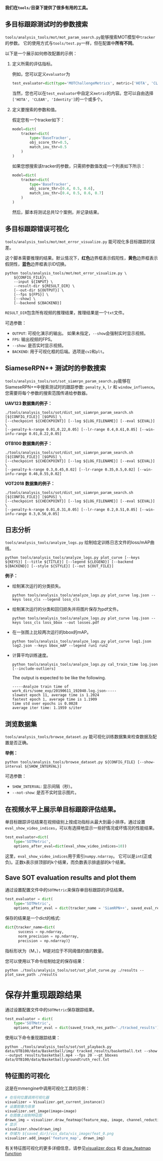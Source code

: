 **我们在`tools/`目录下提供了很多有用的工具。**
## 多目标跟踪测试时的参数搜索


`tools/analysis_tools/mot/mot_param_search.py`能够搜索MOT模型中`tracker`的参数。
它的使用方式与`tools/test.py`一样，但在配置中**所有不同**。

以下是一个展示如何修改配置的示例：


1. 定义所需的评估指标。

   例如，您可以定义`evaluator`为

   ```python
   test_evaluator=dict(type='MOTChallengeMetrics', metric=['HOTA', 'CLEAR', 'Identity'])
   ```
    
   当然，您也可以在`test_evaluator`中自定义`metric`的内容。您可以自由选择`['HOTA', 'CLEAR', 'Identity']`的一个或多个。

2. 定义要搜索的参数和值。

   假定您有一个tracker如下：

   ```python
   model=dict( 
       tracker=dict(
           type='BaseTracker',
           obj_score_thr=0.5,
           match_iou_thr=0.5
       )
   )
   ```

   如果您想搜索该tracker的参数，只需把参数值改成一个列表如下所示：

   ```python
   model=dict(
       tracker=dict(
           type='BaseTracker',
           obj_score_thr=[0.4, 0.5, 0.6],
           match_iou_thr=[0.4, 0.5, 0.6, 0.7]
       )
   )
   ```

   然后，脚本将测试总共12个案例，并记录结果。

## 多目标跟踪错误可视化                            

`tools/analysis_tools/mot/mot_error_visualize.py` 能可视化多目标跟踪的误差。

这个脚本需要推理的结果。默认情况下，**红色**边界框表示假阳性，**黄色**边界框表示假阴性，**蓝色**边界框表示ID切换。

```
python tools/analysis_tools/mot/mot_error_visualize.py \
    ${CONFIG_FILE}\
    --input ${INPUT} \
    --result-dir ${RESULT_DIR} \
    [--out-dir ${OUTPUT}] \
    [--fps ${FPS}] \
    [--show] \
    [--backend ${BACKEND}]
```

`RESULT_DIR`包含所有视频的推理结果，推理结果是一个`txt`文件。

可选参数：

- `OUTPUT`: 可视化演示的输出。 如果未指定，`--show`会强制实时显示视频。
- `FPS`: 输出视频的FPS。
- `--show`: 是否实时显示视频。
- `BACKEND`: 用于可视化框的后端。选项是`cv2`和`plt`。

## SiameseRPN++ 测试时的参数搜索

`tools/analysis_tools/sot/sot_siamrpn_param_search.py`能够在SiameseRPN++中搜索测试时的跟踪参数: `penalty_k`, `lr` 和 `window_influence`。 您需要将每个参数的搜索范围传递给参数器。

**UAV123 数据集的例子：**

```shell
./tools/analysis_tools/sot/dist_sot_siamrpn_param_search.sh [${CONFIG_FILE}] [$GPUS] \
[--checkpoint ${CHECKPOINT}] [--log ${LOG_FILENAME}] [--eval ${EVAL}] \
[--penalty-k-range 0.01,0.22,0.05] [--lr-range 0.4,0.61,0.05] [--win-infu-range 0.01,0.22,0.05]
```

**OTB100 数据集的例子：**

```shell
./tools/analysis_tools/sot/dist_sot_siamrpn_param_search.sh [${CONFIG_FILE}] [$GPUS] \
[--checkpoint ${CHECKPOINT}] [--log ${LOG_FILENAME}] [--eval ${EVAL}] \
[--penalty-k-range 0.3,0.45,0.02] [--lr-range 0.35,0.5,0.02] [--win-infu-range 0.46,0.55,0.02]
```

**VOT2018 数据集的例子：**

```shell
./tools/analysis_tools/sot/dist_sot_siamrpn_param_search.sh [${CONFIG_FILE}] [$GPUS] \
[--checkpoint ${CHECKPOINT}] [--log ${LOG_FILENAME}] [--eval ${EVAL}] \
[--penalty-k-range 0.01,0.31,0.05] [--lr-range 0.2,0.51,0.05] [--win-infu-range 0.3,0.56,0.05]
```

## 日志分析

`tools/analysis_tools/analyze_logs.py` 绘制给定训练日志文件的loss/mAP曲线。

```shell
python tools/analysis_tools/analyze_logs.py plot_curve [--keys ${KEYS}] [--title ${TITLE}] [--legend ${LEGEND}] [--backend ${BACKEND}] [--style ${STYLE}] [--out ${OUT_FILE}]
```

**例子：**

- 绘制某次运行的分类损失。

  ```shell
  python tools/analysis_tools/analyze_logs.py plot_curve log.json --keys loss_cls --legend loss_cls
  ```

- 绘制某次运行的分类和回归损失并将图片保存为pdf文件。

  ```shell
  python tools/analysis_tools/analyze_logs.py plot_curve log.json --keys loss_cls loss_bbox --out losses.pdf
  ```

- 在一张图上比较两次运行的bbox的mAP。

  ```shell
  python tools/analysis_tools/analyze_logs.py plot_curve log1.json log2.json --keys bbox_mAP --legend run1 run2
  ```

- 计算平均训练速度。

  ```shell
  python tools/analysis_tools/analyze_logs.py cal_train_time log.json [--include-outliers]
  ```

  The output is expected to be like the following.

  ```text
  -----Analyze train time of work_dirs/some_exp/20190611_192040.log.json-----
  slowest epoch 11, average time is 1.2024
  fastest epoch 1, average time is 1.1909
  time std over epochs is 0.0028
  average iter time: 1.1959 s/iter
  ```

## 浏览数据集

`tools/analysis_tools/browse_dataset.py` 能可视化训练数据集来检查数据及配置是否正确。

**举例：**

```shell
python tools/analysis_tools/browse_dataset.py ${CONFIG_FILE} [--show-interval ${SHOW_INTERVAL}]
```

可选参数：

- `SHOW_INTERVAL`: 显示间隔（秒）。
- `--not-show`: 是否不实时显示图片。

## 在视频水平上展示单目标跟踪评估结果。

单目标跟踪评估结果在视频级别上按成功指标从最大到最小排序。通过设置`eval_show_video_indices`，可以有选择地显示一些好情况或坏情况的性能结果。

```python
test_evaluator=dict(
    type='SOTMetric',
    options_after_eval=dict(eval_show_video_indices=10))
```

这里，`eval_show_video_indices`用于索引`numpy.ndarray`。
它可以是`int`(正或负)。正数`k`表示排顶部的k个结果，而负数表示排底部的k个结果。

## Save SOT evaluation results and plot them

通过设置配置文件中的`SOTMetric`来保存单目标跟踪的评估结果。

```python
test_evaluator = dict(
    type='SOTMetric',
    options_after_eval = dict(tracker_name = 'SiamRPN++', saved_eval_res_file = './results/sot_results.json'))
```

保存的结果是一个dict的格式:

```python
dict{tracker_name=dict(
      success = np.ndarray,
      norm_precision = np.ndarray,
      precision = np.ndarray)}
```

指标形状为（M，），M是对应于不同阈值的值的数量。

您可以使用以下命令绘制给定的保存结果：

```shell
python ./tools/analysis_tools/sot/sot_plot_curve.py ./results --plot_save_path ./results
```

# 保存并重现跟踪结果

通过设置配置文件中的`SOTMetric`保存跟踪结果。

```python
test_evaluator = dict(
    type='SOTMetric',
    options_after_eval = dict(saved_track_res_path='./tracked_results'))
```

使用以下命令重现跟踪结果：

```shell
python ./tools/analysis_tools/sot/sot_playback.py  data/OTB100/data/Basketball/img/ tracked_results/basketball.txt --show --output results/basketball.mp4 --fps 20 --gt_bboxes data/OTB100/data/Basketball/groundtruth_rect.txt
```

## 特征图的可视化

这是在mmengine中调用可视化工具的示例：

```python
# 在任何位置调用可视化器
visualizer = Visualizer.get_current_instance()
# 设置图像为背景
visualizer.set_image(image=image)
# 在图像上绘制特征图
drawn_img = visualizer.draw_featmap(feature_map, image, channel_reduction='squeeze_mean')
# 显示
visualizer.show(drawn_img)
# 存储为 ${saved_dir}/vis_data/vis_image/feat_0.png
visualizer.add_image('feature_map', drawn_img)
```

有关特征图可视化的更多详细信息，请参见[visualizer docs](https://github.com/open-mmlab/mmengine/blob/main/docs/zh_cn/advanced_tutorials/visualization.md) 和 [draw_featmap function](https://github.com/open-mmlab/mmengine/blob/main/mmengine/visualization/visualizer.py#L864)